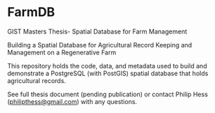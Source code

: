 # FarmDB
GIST Masters Thesis- Spatial Database for Farm Management

Building a Spatial Database for Agricultural Record Keeping and Management on a Regenerative Farm

This repository holds the code, data, and metadata used to build and demonstrate a PostgreSQL (with PostGIS) spatial database that holds agricultural records.

See full thesis document (pending publication) or contact Philip Hess (philipthess@gmail.com) with any questions.
